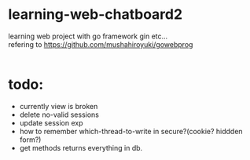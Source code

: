 # learning-web-chatboard2
learning web project with go framework gin etc...<br>
refering to https://github.com/mushahiroyuki/gowebprog<br>
<br>
<h1>todo:</h1>
<ul>
<li>currently view is broken</li>
<li>delete no-valid sessions</li>
<li>update session exp</li>
<li>how to remember which-thread-to-write in secure?(cookie? hiddden form?)</li>
<li>get methods returns everything in db.</li>
</ul>